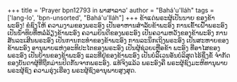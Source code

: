 +++
title = 'Prayer bpn12793 in ພາສາລາວ'
author = "Bahá'u'lláh"
tags = ['lang-lo', 'bpn-unsorted', "Bahá'u'lláh"]
+++
ຂ້າແດ່ພຣະຜູ້ເປັນນາຍ ຂອງຂ້າພະອົງ!  ຂໍຊົງໃຫ້ ຄວາມງາມຂອງພຣະອົງ ເປັນອາຫານສໍາລັບຂ້າພະອົງ ການເຂົ້າເຝົ້າພຣະອົງ ເປັນນໍ້າທິບທີ່ຫລໍ່ລ້ຽງຂ້າພະອົງ ຄວາມຍິນດີຂອງພຣະອົງ ເປັນຄວາມຫວັງຂອງຂ້າພະອົງ ການສັນລະເສີນພຣະອົງ ເປັນການກະທໍາຂອງຂ້າພະອົງ ການລະນຶກເຖິງພຣະອົງ ເປັນສະຫາຍຂອງຂ້າພະອົງ ອານຸພາບແຫ່ງອະທິປະໄຕຂອງພຣະອົງ ເປັນຜູ້ຊ່ວຍເຫຼືອຂ້າ ພະອົງ ທີ່ອາໄສຂອງພຣະອົງ ເປັນບ້ານຂອງຂ້າພະອົງ     ແລະທີ່ຢູ່ຂອງຂ້າພະອົງ ເປັນບໍລິເວນອັນບໍລິສຸດໄຮ້ຊຶ່ງຂໍ້ ຈໍາກັດ ຂອງບັນດາຜູ້ທີ່ຖືກມ່ານປິດກັ້ນຈາກພຣະອົງ.
ແທ້ຈິງແລ້ວ ພຣະອົງຄື ພຣະຜູ້ຊົງມະຫິທານຸພາບ ພຣະຜູ້ຊົງ
ຄວາມຮຸ່ງເຮືອງ  ພຣະຜູ້ຊົງອານຸພາບສູງສຸດ.
